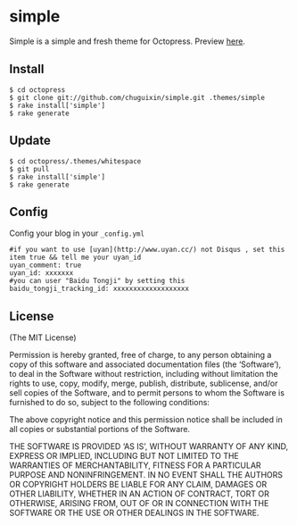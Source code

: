 simple
======

Simple is a simple and fresh theme for Octopress.
Preview [here](http://jser.it).

Install
-------
    $ cd octopress
    $ git clone git://github.com/chuguixin/simple.git .themes/simple
    $ rake install['simple']
    $ rake generate


Update
------
    $ cd octopress/.themes/whitespace
    $ git pull
    $ rake install['simple']
    $ rake generate


Config
------
Config your blog in your `_config.yml`

    #if you want to use [uyan](http://www.uyan.cc/) not Disqus , set this item true && tell me your uyan_id
    uyan_comment: true
    uyan_id: xxxxxxx
    #you can user "Baidu Tongji" by setting this 
    baidu_tongji_tracking_id: xxxxxxxxxxxxxxxxxxx



License
-------
(The MIT License)

Permission is hereby granted, free of charge, to any person obtaining a copy of this software and associated documentation files (the ‘Software’), to deal in the Software without restriction, including without limitation the rights to use, copy, modify, merge, publish, distribute, sublicense, and/or sell copies of the Software, and to permit persons to whom the Software is furnished to do so, subject to the following conditions:

The above copyright notice and this permission notice shall be included in all copies or substantial portions of the Software.

THE SOFTWARE IS PROVIDED ‘AS IS’, WITHOUT WARRANTY OF ANY KIND, EXPRESS OR IMPLIED, INCLUDING BUT NOT LIMITED TO THE WARRANTIES OF MERCHANTABILITY, FITNESS FOR A PARTICULAR PURPOSE AND NONINFRINGEMENT. IN NO EVENT SHALL THE AUTHORS OR COPYRIGHT HOLDERS BE LIABLE FOR ANY CLAIM, DAMAGES OR OTHER LIABILITY, WHETHER IN AN ACTION OF CONTRACT, TORT OR OTHERWISE, ARISING FROM, OUT OF OR IN CONNECTION WITH THE SOFTWARE OR THE USE OR OTHER DEALINGS IN THE SOFTWARE.


